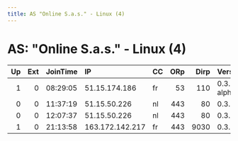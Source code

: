 ```yaml
---
title: AS "Online S.a.s." - Linux (4)
---
```


# AS: "Online S.a.s." - Linux (4)

|   Up |   Ext | JoinTime   | IP              | CC   |   ORp |   Dirp | Version       | Contact                         | Nickname     |   eFamMembers |
|-----:|------:|:-----------|:----------------|:-----|------:|-------:|:--------------|:--------------------------------|:-------------|--------------:|
|    1 |     0 | 08:29:05   | 51.15.174.186   | fr   |    53 |    110 | 0.3.2.6-alpha | &lt;no@email.com&gt; - BTC: 1A1 | idfTor1N2    |             4 |
|    0 |     0 | 11:37:19   | 51.15.50.226    | nl   |   443 |     80 | 0.3.1.8       | titboutchou@gmail.com           | t0RuniqId001 |             1 |
|    0 |     0 | 12:07:37   | 51.15.50.226    | nl   |   443 |     80 | 0.3.1.8       | titboutchou@gmail.com           | t0RuniqId001 |             1 |
|    1 |     0 | 21:13:58   | 163.172.142.217 | fr   |   443 |   9030 | 0.3.1.9       | sudo@rm-rf.pro                  | nancydrew    |             1 |
